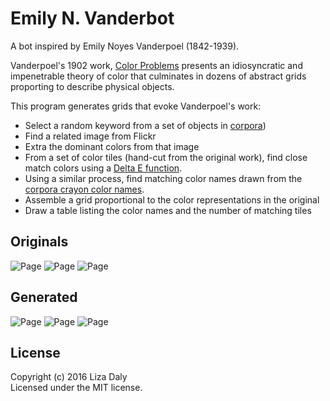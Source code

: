 # Emily N. Vanderbot

A bot inspired by Emily Noyes Vanderpoel (1842-1939).

Vanderpoel's 1902 work, <a href="https://archive.org/details/colorproblemspra00vand">Color Problems</a> presents an idiosyncratic and impenetrable theory of color that culminates in dozens of abstract grids proporting to describe physical objects.

This program generates grids that evoke Vanderpoel's work:

* Select a random keyword from a set of objects in <a href="https://github.com/dariusk/corpora">corpora</a>)
* Find a related image from Flickr
* Extra the dominant colors from that image
* From a set of color tiles (hand-cut from the original work), find close match colors using a <a href="http://python-colormath.readthedocs.org/en/latest/delta_e.html">Delta E function</a>.
* Using a similar process, find matching color names drawn from the <a href="https://github.com/dariusk/corpora/blob/master/data/colors/crayola.json">corpora crayon color names</a>.
* Assemble a grid proportional to the color representations in the original
* Draw a table listing the color names and the number of matching tiles

## Originals
![Page](images/example1.png)
![Page](images/example2.png)
![Page](images/example3.png)

## Generated
![Page](images/sandpaper.jpg)
![Page](images/peas.jpg)
![Page](images/wristwatch.jpg)


## License
Copyright (c) 2016 Liza Daly  
Licensed under the MIT license.
